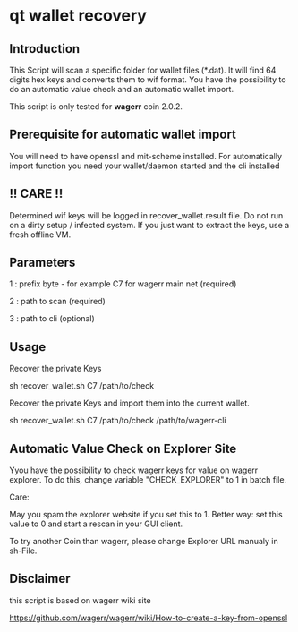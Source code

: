 # qt wallet recovery

## Introduction
This Script will scan a specific folder for wallet files (*.dat).
It will find 64 digits hex keys and converts them to wif format.
You have the possibility to do an automatic value check and an automatic wallet import.


This script is only tested for **wagerr** coin 2.0.2.


## Prerequisite for automatic wallet import
You will need to have openssl and mit-scheme installed.
For automatically import function you need your wallet/daemon started
and the cli installed


##  !! CARE !!
Determined wif keys will be logged in recover_wallet.result file.
Do not run on a dirty setup / infected system.
If you just want to extract the keys, use a fresh offline VM.


## Parameters
1 : prefix byte - for example C7 for wagerr main net (required)

2 : path to scan (required)

3 : path to cli (optional)


## Usage

Recover the private Keys

sh recover_wallet.sh C7 /path/to/check


Recover the private Keys and import them into the current wallet.

sh recover_wallet.sh C7 /path/to/check /path/to/wagerr-cli


## Automatic Value Check on Explorer Site
Yyou have the possibility to check wagerr keys for value on wagerr explorer.
To do this, change variable "CHECK_EXPLORER" to 1 in batch file.

Care:

May you spam the explorer website if you set this to 1.
Better way: set this value to 0 and start a rescan in your GUI client.

To try another Coin than wagerr, please change Explorer URL manualy in sh-File.


## Disclaimer
this script is based on wagerr wiki site

https://github.com/wagerr/wagerr/wiki/How-to-create-a-key-from-openssl